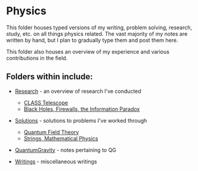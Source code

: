 # Physics
This folder houses typed versions of my writing, problem solving, research, study, etc. on all things physics related. The vast majority of my notes are written by hand, but I plan to gradually type them and post them here. 

This folder also houses an overview of my experience and various contributions in the field.


## Folders within include:

- [Research](https://github.com/johngrahamreynolds/Physics/tree/main/Research) - an overview of research I've conducted

  - [CLASS Telescope](https://github.com/johngrahamreynolds/Physics/tree/main/Research/CLASSTelescope)
  - [Black Holes, Firewalls, the Information Paradox](https://github.com/johngrahamreynolds/Physics/tree/main/Research/BlackHoles)
- [Solutions](https://github.com/johngrahamreynolds/Physics/tree/main/Solutions) - solutions to problems I've worked through
  - [Quantum Field Theory](https://github.com/johngrahamreynolds/Physics/tree/main/Solutions/QuantumFieldTheory)
  - [Strings, Mathematical Physics](https://github.com/johngrahamreynolds/Physics/tree/main/Solutions/Strings%2CMathematicalPhysics)
- [QuantumGravity](https://github.com/johngrahamreynolds/Physics/tree/main/QuantumGravity) - notes pertaining to QG
- [Writings](https://github.com/johngrahamreynolds/Physics/tree/main/Writings) - miscellaneous writings
